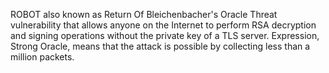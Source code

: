 
ROBOT also known as Return Of Bleichenbacher's Oracle Threat vulnerability that
allows anyone on the Internet to perform RSA decryption and signing operations
without the private key of a TLS server. Expression, Strong Oracle, means
that the attack is possible by collecting less than a million packets.
